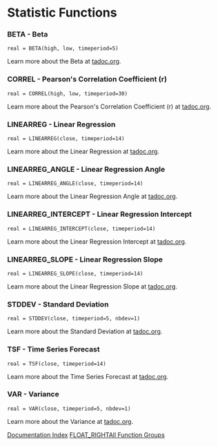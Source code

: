 # Statistic Functions
### BETA - Beta
```
real = BETA(high, low, timeperiod=5)
```

Learn more about the Beta at [tadoc.org](http://www.tadoc.org/indicator/BETA.htm).  
### CORREL - Pearson's Correlation Coefficient (r)
```
real = CORREL(high, low, timeperiod=30)
```

Learn more about the Pearson's Correlation Coefficient (r) at [tadoc.org](http://www.tadoc.org/indicator/CORREL.htm).  
### LINEARREG - Linear Regression
```
real = LINEARREG(close, timeperiod=14)
```

Learn more about the Linear Regression at [tadoc.org](http://www.tadoc.org/indicator/LINEARREG.htm).  
### LINEARREG_ANGLE - Linear Regression Angle
```
real = LINEARREG_ANGLE(close, timeperiod=14)
```

Learn more about the Linear Regression Angle at [tadoc.org](http://www.tadoc.org/indicator/LINEARREG_ANGLE.htm).  
### LINEARREG_INTERCEPT - Linear Regression Intercept
```
real = LINEARREG_INTERCEPT(close, timeperiod=14)
```

Learn more about the Linear Regression Intercept at [tadoc.org](http://www.tadoc.org/indicator/LINEARREG_INTERCEPT.htm).  
### LINEARREG_SLOPE - Linear Regression Slope
```
real = LINEARREG_SLOPE(close, timeperiod=14)
```

Learn more about the Linear Regression Slope at [tadoc.org](http://www.tadoc.org/indicator/LINEARREG_SLOPE.htm).  
### STDDEV - Standard Deviation
```
real = STDDEV(close, timeperiod=5, nbdev=1)
```

Learn more about the Standard Deviation at [tadoc.org](http://www.tadoc.org/indicator/STDDEV.htm).  
### TSF - Time Series Forecast
```
real = TSF(close, timeperiod=14)
```

Learn more about the Time Series Forecast at [tadoc.org](http://www.tadoc.org/indicator/TSF.htm).  
### VAR - Variance
```
real = VAR(close, timeperiod=5, nbdev=1)
```

Learn more about the Variance at [tadoc.org](http://www.tadoc.org/indicator/VAR.htm).  

[Documentation Index](../doc_index.html)
[FLOAT_RIGHTAll Function Groups](../funcs.html)